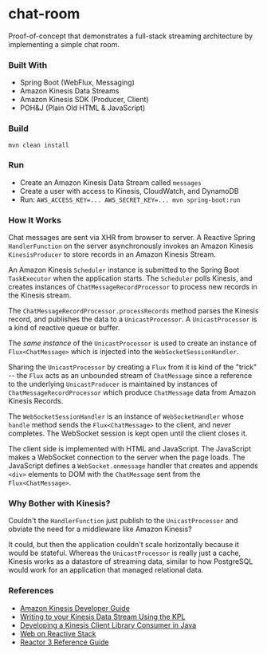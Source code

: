 #   chat-room

Proof-of-concept that demonstrates a full-stack streaming architecture by implementing a simple chat room.

### Built With

* Spring Boot (WebFlux, Messaging)
* Amazon Kinesis Data Streams
* Amazon Kinesis SDK (Producer, Client)
* POH&J (Plain Old HTML & JavaScript)

### Build
`mvn clean install`

### Run
* Create an Amazon Kinesis Data Stream called `messages`
* Create a user with access to Kinesis, CloudWatch, and DynamoDB
* Run: `AWS_ACCESS_KEY=... AWS_SECRET_KEY=... mvn spring-boot:run`

### How It Works

Chat messages are sent via XHR from browser to server. A Reactive Spring `HandlerFunction` on the server
asynchronously invokes an Amazon Kinesis `KinesisProducer` to store records in an Amazon Kinesis Stream.

An Amazon Kinesis `Scheduler` instance is submitted to the Spring Boot `TaskExecutor` when the application starts.
The `Scheduler` polls Kinesis, and creates instances of `ChatMessageRecordProcessor` to process new records in the
Kinesis stream.

The `ChatMessageRecordProcessor.processRecords` method parses the Kinesis record, and publishes the data to a `UnicastProcessor`.
A `UnicastProcessor` is a kind of reactive queue or buffer.

The _same instance_ of the `UnicastProcessor` is used to create an instance of `Flux<ChatMessage>` which is injected
into the `WebSocketSessionHandler`.

Sharing the `UnicastProcessor` by creating a `Flux` from it is kind of the "trick" -- the `Flux` acts as an unbounded
stream of `ChatMessage` since a reference to the underlying `UnicastProducer` is maintained by instances of
`ChatMessageRecordProcessor` which produce `ChatMessage` data from Amazon Kinesis Records.

The `WebSocketSessionHandler` is an instance of `WebSocketHandler` whose `handle` method sends the `Flux<ChatMessage>`
to the client, and never completes. The WebSocket session is kept open until the client closes it.

The client side is implemented with HTML and JavaScript.
The JavaScript makes a WebSocket connection to the server when the page loads. The JavaScript defines a
`WebSocket.onmessage` handler that creates and appends `<div>` elements to DOM with the `ChatMessage` sent from the
`Flux<ChatMessage>`.

### Why Bother with Kinesis?

Couldn't the `HandlerFunction` just publish to the `UnicastProcessor` and obviate the need for a middleware like
Amazon Kinesis?

It could, but then the application couldn't scale horizontally because it would be stateful.
Whereas the  `UnicastProcessor` is really just a cache, Kinesis works as a datastore of streaming data, similar to how
PostgreSQL would work for an application that managed relational data.

### References

* [Amazon Kinesis Developer Guide](https://docs.aws.amazon.com/streams/latest/dev/kinesis-dg.pdf)
* [Writing to your Kinesis Data Stream Using the KPL](https://docs.aws.amazon.com/streams/latest/dev/kinesis-kpl-writing.html)
* [Developing a Kinesis Client Library Consumer in Java](https://docs.aws.amazon.com/streams/latest/dev/kcl2-standard-consumer-java-example.html)
* [Web on Reactive Stack](https://docs.spring.io/spring/docs/current/spring-framework-reference/web-reactive.html)
* [Reactor 3 Reference Guide](https://projectreactor.io/docs/core/release/reference/index.html)